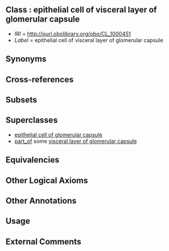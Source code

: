 
## Class : epithelial cell of visceral layer of glomerular capsule

 * *IRI* = http://purl.obolibrary.org/obo/CL_1000451
 * *Label* = epithelial cell of visceral layer of glomerular capsule

## Synonyms


## Cross-references


## Subsets


## Superclasses

 * [epithelial cell of glomerular capsule](../../CL/50/CL_1000450.md)
 * [part_of](../../BFO/50/BFO_0000050.md) some [visceral layer of glomerular capsule](../../UBERON/51/UBERON_0005751.md)

## Equivalencies


## Other Logical Axioms


## Other Annotations


## Usage


## External Comments

